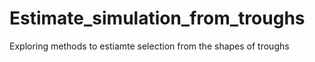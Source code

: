 # Estimate_simulation_from_troughs
Exploring methods to estiamte selection from the shapes of troughs
